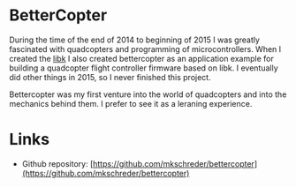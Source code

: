 BetterCopter
===

During the time of the end of 2014 to beginning of 2015 I was greatly
fascinated with quadcopters and programming of microcontrollers. When I created
the [libk](libk-project.html) I also created bettercopter as an application
example for building a quadcopter flight controller firmware based on libk. I
eventually did other things in 2015, so I never finished this project. 

Bettercopter was my first venture into the world of quadcopters and into the
mechanics behind them. I prefer to see it as a leraning experience. 

Links
===

* Github repository: [https://github.com/mkschreder/bettercopter](https://github.com/mkschreder/bettercopter)
